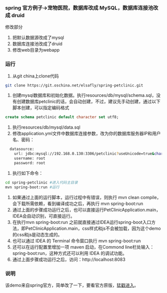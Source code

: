 ### spring 官方例子->宠物医院，数据库改成 MySQL，数据库连接池改成 druid
修改部分
1. 把默认数据源改成了mysql
1. 数据库连接池改成了druid
1. 修改web目录为webapp

###  运行
1. 从git china上clone代码
```bash
git clone https://git.oschina.net/elsafly/spring-petclinic.git
```

1. 创建mysql数据库和初始化数据。执行resources/db/mysql/schema.sql，没有创建数据库petclinic的话，会自动创建，不过，建议先手动创建，通过以下脚本创建，可以指定编码格式
```sql
create schema petclinic default character set utf8;
```

1. 执行resources/db/mysql/data.sql
1. 修改application.yml文件中数据库连接参数，改为你的数据库服务器IP和用户名、密码：
```bash
  datasource:
    url: jdbc:mysql://192.168.0.130:3306/petclinic?useUnicode=true&characterEncoding=utf8&allowMultiQueries=true&autoReconnect=true&failOverReadOnly=false
    username: root
    password: root
```

1. 执行如下命令：
```bash
cd spring-petclinic #进入代码主目录
mvn spring-boot:run #运行
```

1. 如果通过上面的运行脚本，运行过程中有错误，则执行 mvn clean compile，会下载所需依赖，看到编译成功之后，再执行 mvn spring-boot:run
1. 通过上面的步骤成功运行之后，也可以直接运行PetClinicApplication.main，IDEA会自动识别，可直接运行。
1. 在执行mvn spring-boot:run 之前就直接通过IDEA运行spring-boot入口方法，即PetClinicApplication.main，css样式和js不会被加载，因为这个demo的css和js是动态生成的。
1. 也可以通过 IDEA 的 Terminal 命令窗口执行 mvn spring-boot:run
1. 还可以在运行配置里增加一项 maven 启动，在Commond line栏处输入：spring-boot:run，这种方式还可以利用 IDEA 的调试功能。
1. 通过上面步骤成功运行之后，访问：http://localhost:8083

### 说明
该demo来自spring官方，简单改了一下，要看官方原版，[猛戳进入](https://github.com/spring-projects/spring-petclinic)。
